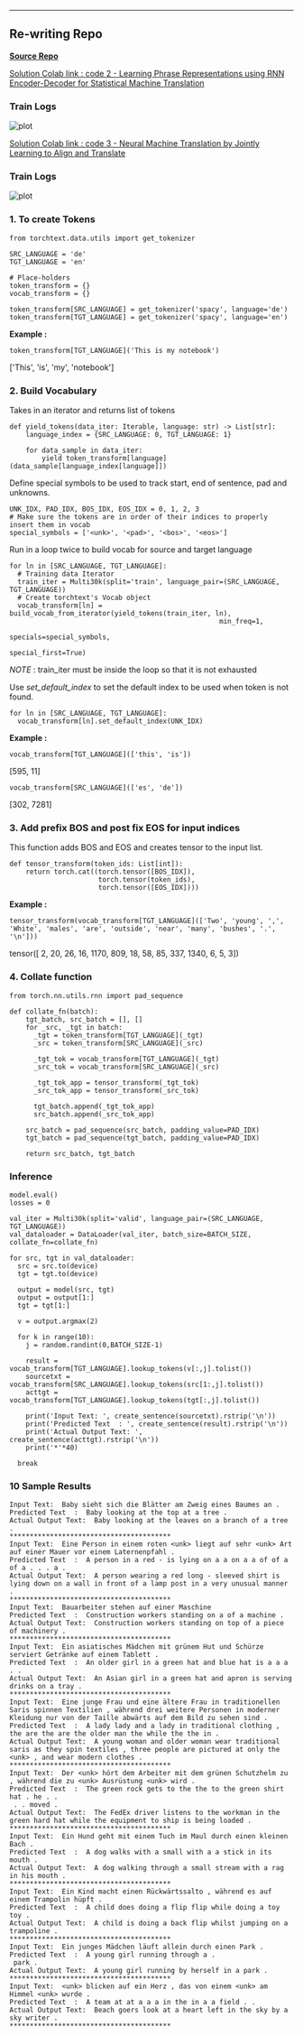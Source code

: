 ***
## Re-writing Repo 

**[Source Repo](https://github.com/bentrevett/pytorch-seq2seq)**


[Solution Colab link : code 2 - Learning Phrase Representations using RNN Encoder-Decoder for Statistical Machine Translation](https://colab.research.google.com/drive/1YlZ3ptpgDZHiAeJmPE-PWAqimfbHhJb2?usp=sharing)

### Train Logs
![plot](./images/train_logs2.JPG)


[Solution Colab link : code 3 - Neural Machine Translation by Jointly Learning to Align and Translate](https://colab.research.google.com/drive/1Y3m44Q7KzmKJgqHfZ4RokaoSedpnJhQS?usp=sharing)

### Train Logs
![plot](./images/train_logs3.JPG)


### 1. To create Tokens

```
from torchtext.data.utils import get_tokenizer

SRC_LANGUAGE = 'de'
TGT_LANGUAGE = 'en'

# Place-holders
token_transform = {}
vocab_transform = {}

token_transform[SRC_LANGUAGE] = get_tokenizer('spacy', language='de')
token_transform[TGT_LANGUAGE] = get_tokenizer('spacy', language='en')
```

**Example :**

```
token_transform[TGT_LANGUAGE]('This is my notebook')
```
['This', 'is', 'my', 'notebook']


### 2. Build Vocabulary

Takes in an iterator and returns list of tokens

```
def yield_tokens(data_iter: Iterable, language: str) -> List[str]:
    language_index = {SRC_LANGUAGE: 0, TGT_LANGUAGE: 1}

    for data_sample in data_iter:
        yield token_transform[language](data_sample[language_index[language]])
```

Define special symbols to be used to track start, end of sentence, pad and unknowns.

```
UNK_IDX, PAD_IDX, BOS_IDX, EOS_IDX = 0, 1, 2, 3
# Make sure the tokens are in order of their indices to properly insert them in vocab
special_symbols = ['<unk>', '<pad>', '<bos>', '<eos>']
```

Run in a loop twice to build vocab for source and target language

```
for ln in [SRC_LANGUAGE, TGT_LANGUAGE]:
  # Training data Iterator 
  train_iter = Multi30k(split='train', language_pair=(SRC_LANGUAGE, TGT_LANGUAGE))
  # Create torchtext's Vocab object 
  vocab_transform[ln] = build_vocab_from_iterator(yield_tokens(train_iter, ln),
                                                    min_freq=1,
                                                    specials=special_symbols,
                                                    special_first=True)
```

*NOTE* : train_iter must be inside the loop so that it is not exhausted


Use *set_default_index* to set the default index to be used when token is not found.

```
for ln in [SRC_LANGUAGE, TGT_LANGUAGE]:
  vocab_transform[ln].set_default_index(UNK_IDX)
```

**Example :**

```
vocab_transform[TGT_LANGUAGE](['this', 'is'])
```
[595, 11]


```
vocab_transform[SRC_LANGUAGE](['es', 'de'])
```
[302, 7281]

### 3. Add prefix BOS and post fix EOS for input indices

This function adds BOS and EOS and creates tensor to the input list.

```
def tensor_transform(token_ids: List[int]):
    return torch.cat((torch.tensor([BOS_IDX]), 
                      torch.tensor(token_ids), 
                      torch.tensor([EOS_IDX])))
```

**Example :**

```
tensor_transform(vocab_transform[TGT_LANGUAGE](['Two', 'young', ',', 'White', 'males', 'are', 'outside', 'near', 'many', 'bushes', '.', '\n']))
```
tensor([   2,   20,   26,   16, 1170,  809,   18,   58,   85,  337, 1340,    6,
           5,    3])
		   
### 4. Collate function



```
from torch.nn.utils.rnn import pad_sequence

def collate_fn(batch):
    tgt_batch, src_batch = [], []
    for _src, _tgt in batch:
      _tgt = token_transform[TGT_LANGUAGE](_tgt)
      _src = token_transform[SRC_LANGUAGE](_src)

      _tgt_tok = vocab_transform[TGT_LANGUAGE](_tgt)
      _src_tok = vocab_transform[SRC_LANGUAGE](_src)

      _tgt_tok_app = tensor_transform(_tgt_tok)
      _src_tok_app = tensor_transform(_src_tok)

      tgt_batch.append(_tgt_tok_app)
      src_batch.append(_src_tok_app)

    src_batch = pad_sequence(src_batch, padding_value=PAD_IDX)
    tgt_batch = pad_sequence(tgt_batch, padding_value=PAD_IDX)

    return src_batch, tgt_batch

```

### Inference

```
model.eval()
losses = 0

val_iter = Multi30k(split='valid', language_pair=(SRC_LANGUAGE, TGT_LANGUAGE))
val_dataloader = DataLoader(val_iter, batch_size=BATCH_SIZE, collate_fn=collate_fn)

for src, tgt in val_dataloader:
  src = src.to(device)
  tgt = tgt.to(device)

  output = model(src, tgt)
  output = output[1:]
  tgt = tgt[1:]

  v = output.argmax(2)

  for k in range(10):
    j = random.randint(0,BATCH_SIZE-1)

    result = vocab_transform[TGT_LANGUAGE].lookup_tokens(v[:,j].tolist())
    sourcetxt = vocab_transform[SRC_LANGUAGE].lookup_tokens(src[1:,j].tolist())
    acttgt = vocab_transform[TGT_LANGUAGE].lookup_tokens(tgt[:,j].tolist())

    print('Input Text: ', create_sentence(sourcetxt).rstrip('\n'))
    print('Predicted Text  : ', create_sentence(result).rstrip('\n'))
    print('Actual Output Text: ', create_sentence(acttgt).rstrip('\n'))
    print('*'*40)

  break
```


### 10 Sample Results

```
Input Text:  Baby sieht sich die Blätter am Zweig eines Baumes an . 
Predicted Text  :  Baby looking at the top at a tree . 
Actual Output Text:  Baby looking at the leaves on a branch of a tree . 
****************************************
Input Text:  Eine Person in einem roten <unk> liegt auf sehr <unk> Art auf einer Mauer vor einem Laternenpfahl . 
Predicted Text  :  A person in a red - is lying on a a on a a of of a of a . . . a . 
Actual Output Text:  A person wearing a red long - sleeved shirt is lying down on a wall in front of a lamp post in a very unusual manner . 
****************************************
Input Text:  Bauarbeiter stehen auf einer Maschine 
Predicted Text  :  Construction workers standing on a of a machine . 
Actual Output Text:  Construction workers standing on top of a piece of machinery . 
****************************************
Input Text:  Ein asiatisches Mädchen mit grünem Hut und Schürze serviert Getränke auf einem Tablett . 
Predicted Text  :  An older girl in a green hat and blue hat is a a a . . 
Actual Output Text:  An Asian girl in a green hat and apron is serving drinks on a tray . 
****************************************
Input Text:  Eine junge Frau und eine ältere Frau in traditionellen Saris spinnen Textilien , während drei weitere Personen in moderner Kleidung nur von der Taille abwärts auf dem Bild zu sehen sind . 
Predicted Text  :  A lady lady and a lady in traditional clothing , the are the are the older man the while the the in . 
Actual Output Text:  A young woman and older woman wear traditional saris as they spin textiles , three people are pictured at only the <unk> , and wear modern clothes . 
****************************************
Input Text:  Der <unk> hört dem Arbeiter mit dem grünen Schutzhelm zu , während die zu <unk> Ausrüstung <unk> wird . 
Predicted Text  :  The green rock gets to the the to the green shirt hat . he . . 
 . . moved . 
Actual Output Text:  The FedEx driver listens to the workman in the green hard hat while the equipment to ship is being loaded . 
****************************************
Input Text:  Ein Hund geht mit einem Tuch im Maul durch einen kleinen Bach . 
Predicted Text  :  A dog walks with a small with a a stick in its mouth . 
Actual Output Text:  A dog walking through a small stream with a rag in his mouth . 
****************************************
Input Text:  Ein Kind macht einen Rückwärtssalto , während es auf einem Trampolin hüpft . 
Predicted Text  :  A child does doing a flip flip while doing a toy toy . 
Actual Output Text:  A child is doing a back flip whilst jumping on a trampoline . 
****************************************
Input Text:  Ein junges Mädchen läuft allein durch einen Park . 
Predicted Text  :  A young girl running through a . 
 park . 
Actual Output Text:  A young girl running by herself in a park . 
****************************************
Input Text:  <unk> blicken auf ein Herz , das von einem <unk> am Himmel <unk> wurde . 
Predicted Text  :  A team at at a a a in the in a a field . . 
Actual Output Text:  Beach goers look at a heart left in the sky by a sky writer . 
****************************************
```